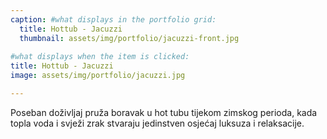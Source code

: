 ```yaml
---
caption: #what displays in the portfolio grid:
  title: Hottub - Jacuzzi
  thumbnail: assets/img/portfolio/jacuzzi-front.jpg
  
#what displays when the item is clicked:
title: Hottub - Jacuzzi
image: assets/img/portfolio/jacuzzi.jpg

---
```

Poseban doživljaj pruža boravak u hot tubu tijekom zimskog perioda, kada topla voda i svježi zrak stvaraju jedinstven osjećaj luksuza i relaksacije.